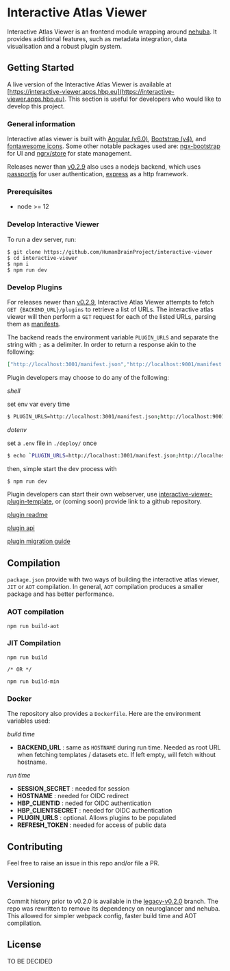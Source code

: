 # Interactive Atlas Viewer

Interactive Atlas Viewer is an frontend module wrapping around [nehuba](https://github.com/HumanBrainProject/nehuba). It provides additional features, such as metadata integration, data visualisation and a robust plugin system.

## Getting Started

A live version of the Interactive Atlas Viewer is available at [https://interactive-viewer.apps.hbp.eu](https://interactive-viewer.apps.hbp.eu). This section is useful for developers who would like to develop this project.

### General information
Interactive atlas viewer is built with [Angular (v6.0)](https://angular.io/), [Bootstrap (v4)](http://getbootstrap.com/), and [fontawesome icons](https://fontawesome.com/). Some other notable packages used are: [ngx-bootstrap](https://valor-software.com/ngx-bootstrap/) for UI and [ngrx/store](https://github.com/ngrx/platform) for state management. 

Releases newer than [v0.2.9](https://github.com/HumanBrainProject/interactive-viewer/tree/v0.2.9) also uses a nodejs backend, which uses [passportjs](http://www.passportjs.org/) for user authentication, [express](https://expressjs.com/) as a http framework.

### Prerequisites

- node >= 12

### Develop Interactive Viewer

To run a dev server, run:

```
$ git clone https://github.com/HumanBrainProject/interactive-viewer
$ cd interactive-viewer
$ npm i
$ npm run dev
```

### Develop Plugins

For releases newer than [v0.2.9](https://github.com/HumanBrainProject/interactive-viewer/tree/v0.2.9), Interactive Atlas Viewer attempts to fetch `GET {BACKEND_URL}/plugins` to retrieve a list of URLs. The interactive atlas viewer will then perform a `GET` request for each of the listed URLs, parsing them as [manifests](src/plugin_examples/README.md#Manifest%20JSON).

The backend reads the environment variable `PLUGIN_URLS` and separate the string with `;` as a delimiter. In order to return a response akin to the following:

```JSON
["http://localhost:3001/manifest.json","http://localhost:9001/manifest.json"]
```

Plugin developers may choose to do any of the following:

_shell_

set env var every time

```bash
$ PLUGIN_URLS=http://localhost:3001/manifest.json;http://localhost:9001/manifest.json npm run dev
```

_dotenv_

set a `.env` file in `./deploy/` once

```bash
$ echo `PLUGIN_URLS=http://localhost:3001/manifest.json;http://localhost:9001/manifest.json` > ./deploy/.env
```

then, simple start the dev process with

```bash
$ npm run dev
```

Plugin developers can start their own webserver, use [interactive-viewer-plugin-template](https://github.com/HumanBrainProject/interactive-viewer-plugin-template), or (coming soon) provide link to a github repository.


[plugin readme](src/plugin_examples/README.md)

[plugin api](src/plugin_examples/plugin_api.md)

[plugin migration guide](src/plugin_examples/migrationGuide.md)


## Compilation

`package.json` provide with two ways of building the interactive atlas viewer, `JIT` or `AOT` compilation. In general, `AOT` compilation produces a smaller package and has better performance. 

### AOT compilation

```
npm run build-aot
```

### JIT Compilation
```
npm run build

/* OR */

npm run build-min
```

### Docker

The repository also provides a `Dockerfile`. Here are the environment variables used:

_build time_
- __BACKEND_URL__ : same as `HOSTNAME` during run time. Needed as root URL when fetching templates / datasets etc. If left empty, will fetch without hostname.

_run time_

- __SESSION_SECRET__ : needed for session
- __HOSTNAME__ : needed for OIDC redirect
- __HBP_CLIENTID__ : neded for OIDC authentication
- __HBP_CLIENTSECRET__ : needed for OIDC authentication
- __PLUGIN_URLS__ : optional. Allows plugins to be populated
- __REFRESH_TOKEN__ : needed for access of public data

## Contributing

Feel free to raise an issue in this repo and/or file a PR. 

## Versioning

Commit history prior to v0.2.0 is available in the [legacy-v0.2.0](https://github.com/HumanBrainProject/interactive-viewer/tree/legacy-v0.2.0) branch. The repo was rewritten to remove its dependency on neuroglancer and nehuba. This allowed for simpler webpack config, faster build time and AOT compilation. 

## License

TO BE DECIDED